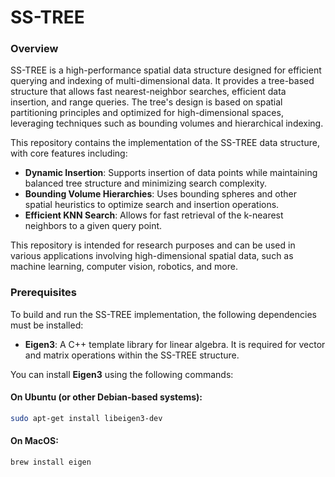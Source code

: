 # SS-TREE

### Overview

SS-TREE is a high-performance spatial data structure designed for efficient querying and indexing of multi-dimensional data. It provides a tree-based structure that allows fast nearest-neighbor searches, efficient data insertion, and range queries. The tree's design is based on spatial partitioning principles and optimized for high-dimensional spaces, leveraging techniques such as bounding volumes and hierarchical indexing.

This repository contains the implementation of the SS-TREE data structure, with core features including:

- **Dynamic Insertion**: Supports insertion of data points while maintaining balanced tree structure and minimizing search complexity.
- **Bounding Volume Hierarchies**: Uses bounding spheres and other spatial heuristics to optimize search and insertion operations.
- **Efficient KNN Search**: Allows for fast retrieval of the k-nearest neighbors to a given query point.

This repository is intended for research purposes and can be used in various applications involving high-dimensional spatial data, such as machine learning, computer vision, robotics, and more.

### Prerequisites

To build and run the SS-TREE implementation, the following dependencies must be installed:

- **Eigen3**: A C++ template library for linear algebra. It is required for vector and matrix operations within the SS-TREE structure.

You can install **Eigen3** using the following commands:

#### On Ubuntu (or other Debian-based systems):
```bash
sudo apt-get install libeigen3-dev
```
#### On MacOS:
```bash
brew install eigen
```



